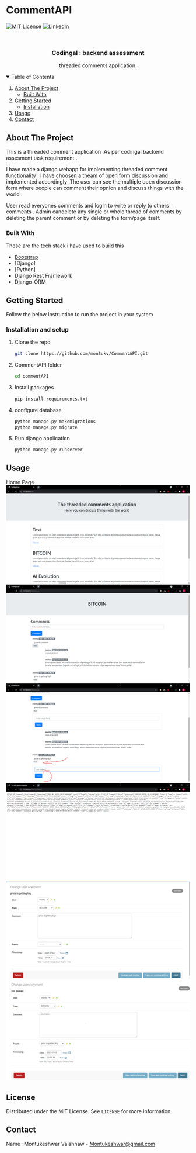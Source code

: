 # CommentAPI

[![MIT License][license-shield]][license-url]
[![LinkedIn][linkedin-shield]][linkedin-url]

<br />
<p align="center">
  <h3 align="center">Codingal : backend assessment</h3>

  <p align="center">
    threaded comments application.
  </p>



<!-- TABLE OF CONTENTS -->
<details open="open">
  <summary>Table of Contents</summary>
  <ol>
    <li>
      <a href="#about-the-project">About The Project</a>
      <ul>
        <li><a href="#built-with">Built With</a></li>
      </ul>
    </li>
    <li>
      <a href="#getting-started">Getting Started</a>
      <ul>
        <li><a href="#installation">Installation</a></li>
      </ul>
    </li>
    <li><a href="#usage">Usage</a></li>
    <li><a href="#contact">Contact</a></li>
  </ol>
</details>



<!-- ABOUT THE PROJECT -->
## About The Project

This is a threaded comment application .As per codingal backend assesment task requirement . 

I have made a django webapp for implementing threaded comment functionality . I have choosen a theam of open form discussion and implemented accordingly .The user can see the multiple open discussion form where people can comment their opnion and discuss things with the world . 

User read everyones comments and login to write or reply to others comments .
Admin candelete any single or whole thread of comments by deleting the parent comment or by deleting the form/page itself.

### Built With

These are the tech stack i have used to build this 
* [Bootstrap](https://getbootstrap.com)
* [Django]
* [Python]
* Django Rest Framework
* Django-ORM



<!-- GETTING STARTED -->
## Getting Started

Follow the below instruction to run the project in your system

### Installation and setup

1. Clone the repo
   ```sh
   git clone https://github.com/montukv/CommentAPI.git
   ```
2. CommentAPI folder 
   ```sh
   cd commentAPI
   ```
3. Install  packages
   ```sh
   pip install requirements.txt
   ```
4. configure database
   ```JS
   python manage.py makemigrations
   python manage.py migrate
   ```
5. Run django application
   ```sh
   python manage.py runserver
   ```



<!-- USAGE EXAMPLES -->
## Usage

Home Page
![home](https://github.com/montukv/CommentAPI/blob/main/Screenshots/home.PNG)
![discussion form](https://github.com/montukv/CommentAPI/blob/main/Screenshots/btc.PNG)
![user can reply to other](https://github.com/montukv/CommentAPI/blob/main/Screenshots/btcreply.PNG)
![API call to get comment list ](https://github.com/montukv/CommentAPI/blob/main/Screenshots/getall.PNG)
![Parent comment in database with parent field as null](https://github.com/montukv/CommentAPI/blob/main/Screenshots/parent%20comment.PNG)
![Child comment in database as parent field pointing to parent comment](https://github.com/montukv/CommentAPI/blob/main/Screenshots/child%20comment.PNG)


<!-- LICENSE -->
## License

Distributed under the MIT License. See `LICENSE` for more information.



<!-- CONTACT -->
## Contact

Name -Montukeshwar Vaishnaw - Montukeshwar@gmail.com

<!-- MARKDOWN LINKS & IMAGES -->
<!-- https://www.markdownguide.org/basic-syntax/#reference-style-links -->
[issues-shield]: https://img.shields.io/github/issues/othneildrew/Best-README-Template.svg?style=for-the-badge
[issues-url]: https://github.com/othneildrew/Best-README-Template/issues
[license-shield]: https://img.shields.io/github/license/othneildrew/Best-README-Template.svg?style=for-the-badge
[license-url]: https://github.com/othneildrew/Best-README-Template/blob/master/LICENSE.txt
[linkedin-shield]: https://img.shields.io/badge/-LinkedIn-black.svg?style=for-the-badge&logo=linkedin&colorB=555
[linkedin-url]: https://www.linkedin.com/in/montukeshwar-vaishnaw-199054164/
[home]: screenshot/home.png
[btc]: screenshot/btc.png
[comment1]: screenshot/parent_comment.png
[comment2]: screenshot/btcreply.png
[comment3]: screenshot/getall.png
[com4]: screenshot/usercomment.png
[com5]: screenshot/child_comment.png
